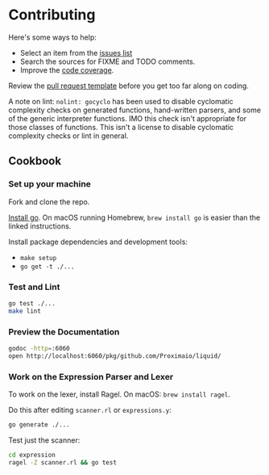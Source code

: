 # Contributing

Here's some ways to help:

* Select an item from the [issues list](https://github.com/Proximaio/liquid/issues)
* Search the sources for FIXME and TODO comments.
* Improve the [code coverage](https://coveralls.io/github/Proximaio/liquid?branch=master).

Review the [pull request template](https://github.com/Proximaio/liquid/blob/master/.github/PULL_REQUEST_TEMPLATE.md) before you get too far along on coding.

A note on lint: `nolint: gocyclo` has been used to disable cyclomatic complexity checks on generated functions, hand-written parsers, and some of the generic interpreter functions. IMO this check isn't appropriate for those classes of functions. This isn't a license to disable cyclomatic complexity checks or lint in general.

## Cookbook

### Set up your machine

Fork and clone the repo.

[Install go](https://golang.org/doc/install#install). On macOS running Homebrew, `brew install go` is easier than the linked instructions.

Install package dependencies and development tools:

* `make setup`
* `go get -t ./...`

### Test and Lint

```bash
go test ./...
make lint
```

### Preview the Documentation

```bash
godoc -http=:6060
open http://localhost:6060/pkg/github.com/Proximaio/liquid/
```

### Work on the Expression Parser and Lexer

To work on the lexer, install Ragel. On macOS: `brew install ragel`.

Do this after editing `scanner.rl` or `expressions.y`:

```bash
go generate ./...
```

Test just the scanner:

```bash
cd expression
ragel -Z scanner.rl && go test
```
